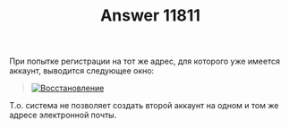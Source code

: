 ﻿---
title: "Answer 11811"
se.owner.user_id: 176217
se.owner.display_name: "αλεχολυτ"
se.owner.link: "https://ru.meta.stackoverflow.com/users/176217/%ce%b1%ce%bb%ce%b5%cf%87%ce%bf%ce%bb%cf%85%cf%84"
se.answer_id: 11811
se.question_id: 11806
se.post_type: answer
se.is_accepted: False
---
<p>При попытке регистрации на тот же адрес, для которого уже имеется аккаунт, выводится следующее окно:</p>
<blockquote>
<p><a href="https://i.stack.imgur.com/QrGgl.png" rel="nofollow noreferrer"><img src="https://i.stack.imgur.com/QrGgl.png" alt="Восстановление" /></a></p>
</blockquote>
<p>Т.о. система не позволяет создать второй аккаунт на одном и том же адресе электронной почты.</p>
